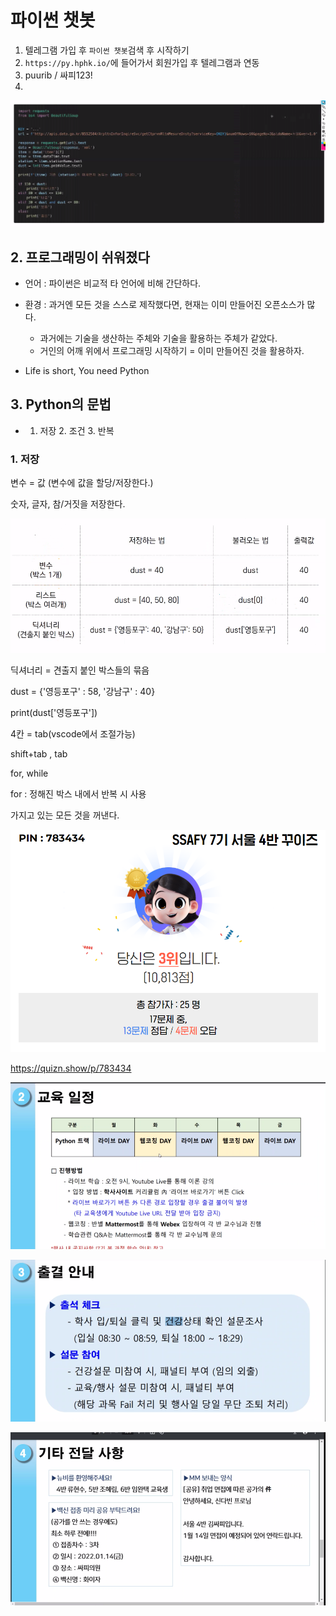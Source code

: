 # 파이썬 챗봇

1. 텔레그램 가입 후 `파이썬 챗봇`검색 후 시작하기
2. `https://py.hphk.io/`에 들어가서 회원가입 후 텔레그램과 연동
3. puurib / 싸피123!
4.  

![image-20220114133356396](%ED%8C%8C%EC%9D%B4%EC%8D%AC%20%EC%B1%97%EB%B4%87.assets/image-20220114133356396.png)





## 2. 프로그래밍이 쉬워졌다

* 언어 : 파이썬은 비교적 타 언어에 비해 간단하다.

* 환경 : 과거엔 모든 것을 스스로 제작했다면, 현재는 이미 만들어진 오픈소스가 많다.
  * 과거에는 기술을 생산하는 주체와 기술을 활용하는 주체가 같았다.
  * 거인의 어깨 위에서 프로그래밍 시작하기 = 이미 만들어진 것을 활용하자.
*  Life is short, You need Python





## 3. Python의 문법

* 1. 저장 2. 조건 3. 반복

### 1. 저장

변수 = 값 (변수에 값을 할당/저장한다.)

숫자, 글자, 참/거짓을 저장한다.

![image-20220114143701060](%ED%8C%8C%EC%9D%B4%EC%8D%AC%20%EC%B1%97%EB%B4%87.assets/image-20220114143701060.png)

딕셔너리 = 견출지 붙인 박스들의 묶음

dust = {'영등포구' : 58, '강남구' : 40}

print(dust['영등포구'])



4칸 = tab(vscode에서 조절가능)

shift+tab , tab





for, while

for : 정해진 박스 내에서 반복 시 사용

가지고 있는 모든 것을 꺼낸다.

![image-20220114174106008](%ED%8C%8C%EC%9D%B4%EC%8D%AC%20%EC%B1%97%EB%B4%87.assets/image-20220114174106008.png)

https://quizn.show/p/783434











![image-20220114181126474](%ED%8C%8C%EC%9D%B4%EC%8D%AC%20%EC%B1%97%EB%B4%87.assets/image-20220114181126474.png)

![image-20220114181251547](%ED%8C%8C%EC%9D%B4%EC%8D%AC%20%EC%B1%97%EB%B4%87.assets/image-20220114181251547.png)

![image-20220114181444912](%ED%8C%8C%EC%9D%B4%EC%8D%AC%20%EC%B1%97%EB%B4%87.assets/image-20220114181444912.png)